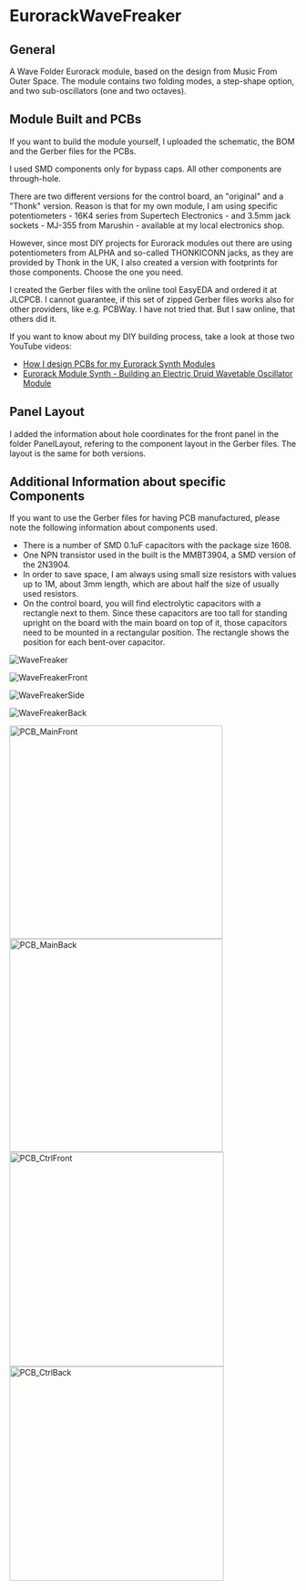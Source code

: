 # EurorackWaveFreaker
## General
A Wave Folder Eurorack module, based on the design from Music From Outer Space.
The module contains two folding modes, a step-shape option, and two sub-oscillators (one and two octaves).

## Module Built and PCBs
If you want to build the module yourself, I uploaded the schematic, the BOM and the Gerber files for the PCBs.

I used SMD components only for bypass caps. All other components are through-hole.

There are two different versions for the control board, an "original" and a "Thonk" version.
Reason is that for my own module, I am using specific potentiometers - 16K4 series from Supertech Electronics - and 3.5mm jack sockets - MJ-355 from Marushin - available at my local electronics shop.

However, since most DIY projects for Eurorack modules out there are using potentiometers from ALPHA and so-called THONKICONN jacks, as they are provided by Thonk in the UK, I also created a version with footprints for those components.
Choose the one you need.

I created the Gerber files with the online tool EasyEDA and ordered it at JLCPCB.
I cannot guarantee, if this set of zipped Gerber files works also for other providers, like e.g. PCBWay. I have not tried that. But I saw online, that others did it.

If you want to know about my DIY building process, take a look at those two YouTube videos:
- [How I design PCBs for my Eurorack Synth Modules](https://youtu.be/pXtuV9Pv-m4)
- [Eurorack Module Synth - Building an Electric Druid Wavetable Oscillator Module](https://youtu.be/ECpdo4HfqLg)

## Panel Layout
I added the information about hole coordinates for the front panel in the folder PanelLayout, refering to the component layout in the Gerber files. The layout is the same for both versions.

## Additional Information about specific Components
If you want to use the Gerber files for having PCB manufactured, please note the following information about components used.

- There is a number of SMD 0.1uF capacitors with the package size 1608.
- One NPN transistor used in the built is the MMBT3904, a SMD version of the 2N3904.
- In order to save space, I am always using small size resistors with values up to 1M, about 3mm length, which are about half the size of usually used resistors.
- On the control board, you will find electrolytic capacitors with a rectangle next to them. Since these capacitors are too tall for standing upright on the board with the main board on top of it, those capacitors need to be mounted in a rectangular position. The rectangle shows the position for each bent-over capacitor.

![WaveFreaker](https://user-images.githubusercontent.com/97026614/196824804-af77b0a8-b712-40ef-9e81-32e5e2864ccc.jpeg)

![WaveFreakerFront](https://user-images.githubusercontent.com/97026614/196824841-a6f6eb17-96d8-45be-8816-dc57368cfec6.jpeg)

![WaveFreakerSide](https://user-images.githubusercontent.com/97026614/196824897-06b14745-d688-454a-bd55-1fa34c149f8b.jpeg)

![WaveFreakerBack](https://user-images.githubusercontent.com/97026614/196824923-6b84e06e-5777-4ddf-9c54-c3c271998109.jpeg)

<img width="374" alt="PCB_MainFront" src="https://user-images.githubusercontent.com/97026614/196825757-bca84748-d627-4e97-ac2c-e567fcc7ed00.png">

<img width="374" alt="PCB_MainBack" src="https://user-images.githubusercontent.com/97026614/196825792-46e12dd5-2b23-42a9-bfc6-9df340f9e28c.png">

<img width="376" alt="PCB_CtrlFront" src="https://user-images.githubusercontent.com/97026614/196825819-9fb4e846-abb8-4a90-b5a3-e87b9a9848fd.png">

<img width="376" alt="PCB_CtrlBack" src="https://user-images.githubusercontent.com/97026614/196825848-ed629668-8dae-4594-af02-d5eb70f20704.png">
